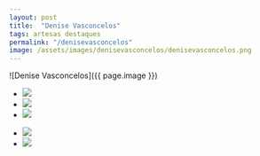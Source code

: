 ```yaml
---
layout: post
title:  "Denise Vasconcelos"
tags: artesas destaques
permalink: "/denisevasconcelos"
image: /assets/images/denisevasconcelos/denisevasconcelos.png
---
```

![Denise Vasconcelos]({{ page.image }})

<div class="wrapper">
    <div class="footer-col-wrapper">
      <div class="footer-col footer-col-2">
        <ul class="contact-list">
          <li class="p-name"><img src="{{ site.url }}/assets/images/denisevasconcelos/denisevasconcelos1.png" /></li>
          <li class="p-name"><img src="{{ site.url }}/assets/images/denisevasconcelos/denisevasconcelos2.png" /></li>
          <li class="p-name"><img src="{{ site.url }}/assets/images/denisevasconcelos/denisevasconcelos3.png" /></li> 
        </ul>
      </div> 
      <div class="footer-col footer-col-2">
        <ul class="contact-list">
          <li class="p-name"><img src="{{ site.url }}/assets/images/denisevasconcelos/denisevasconcelos4.png" /></li>          
          <li class="p-name"><img src="{{ site.url }}/assets/images/denisevasconcelos/denisevasconcelos5.png" /></li>         
        </ul>
      </div>
    </div>
  </div>
  
